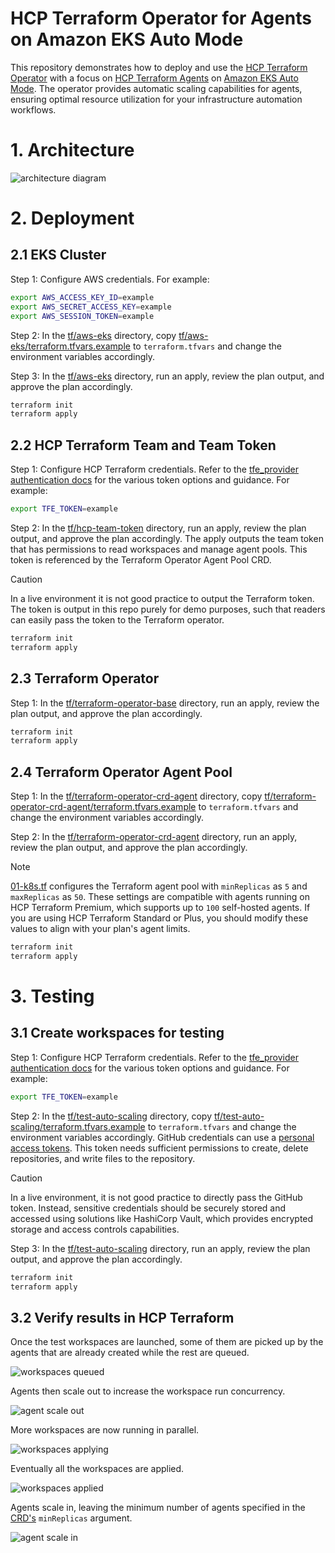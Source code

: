 # HCP Terraform Operator for Agents on Amazon EKS Auto Mode

This repository demonstrates how to deploy and use the [HCP Terraform Operator](https://developer.hashicorp.com/terraform/cloud-docs/integrations/kubernetes) with a focus on [HCP Terraform Agents](https://developer.hashicorp.com/terraform/cloud-docs/agents) on [Amazon EKS Auto Mode](https://docs.aws.amazon.com/eks/latest/userguide/automode.html). The operator provides automatic scaling capabilities for agents, ensuring optimal resource utilization for your infrastructure automation workflows.

# 1. Architecture

![architecture diagram](./docs/01-architecture/01-architecture-diagram.png)

# 2. Deployment

## 2.1 EKS Cluster

Step 1: Configure AWS credentials. For example:

```bash
export AWS_ACCESS_KEY_ID=example
export AWS_SECRET_ACCESS_KEY=example
export AWS_SESSION_TOKEN=example
```

Step 2: In the [tf/aws-eks](./tf/aws-eks/) directory, copy [tf/aws-eks/terraform.tfvars.example](./tf/aws-eks/terraform.tfvars.example) to `terraform.tfvars` and change the environment variables accordingly.

Step 3: In the [tf/aws-eks](./tf/aws-eks/) directory, run an apply, review the plan output, and approve the plan accordingly.

```bash
terraform init
terraform apply
```

## 2.2 HCP Terraform Team and Team Token

Step 1: Configure HCP Terraform credentials. Refer to the [tfe_provider authentication docs](https://registry.terraform.io/providers/hashicorp/tfe/latest/docs#authentication) for the various token options and guidance. For example:

```bash
export TFE_TOKEN=example
```

Step 2: In the [tf/hcp-team-token](./tf/hcp-team-token/) directory, run an apply, review the plan output, and approve the plan accordingly. The apply outputs the team token that has permissions to read workspaces and manage agent pools. This token is referenced by the Terraform Operator Agent Pool CRD.

> [!CAUTION]
> In a live environment it is not good practice to output the Terraform token. The token is output in this repo purely for demo purposes, such that readers can easily pass the token to the Terraform operator.

```bash
terraform init
terraform apply
```

## 2.3 Terraform Operator

Step 1: In the [tf/terraform-operator-base](./tf/terraform-operator-base/) directory, run an apply, review the plan output, and approve the plan accordingly.

```bash
terraform init
terraform apply
```

## 2.4 Terraform Operator Agent Pool

Step 1: In the [tf/terraform-operator-crd-agent](./tf/terraform-operator-crd-agent/) directory, copy [tf/terraform-operator-crd-agent/terraform.tfvars.example](./tf/terraform-operator-crd-agent/terraform.tfvars.example) to `terraform.tfvars` and change the environment variables accordingly.

Step 2: In the [tf/terraform-operator-crd-agent](./tf/terraform-operator-crd-agent/) directory, run an apply, review the plan output, and approve the plan accordingly.

> [!NOTE]
> [01-k8s.tf](./tf/terraform-operator-crd-agent/01-k8s.tf) configures the Terraform agent pool with `minReplicas` as `5` and `maxReplicas` as `50`. These settings are compatible with agents running on HCP Terraform Premium, which supports up to `100` self-hosted agents. If you are using HCP Terraform Standard or Plus, you should modify these values to align with your plan's agent limits.

```bash
terraform init
terraform apply
```

# 3. Testing

## 3.1 Create workspaces for testing

Step 1: Configure HCP Terraform credentials. Refer to the [tfe_provider authentication docs](https://registry.terraform.io/providers/hashicorp/tfe/latest/docs#authentication) for the various token options and guidance. For example:

```bash
export TFE_TOKEN=example
```

Step 2: In the [tf/test-auto-scaling](./tf/test-auto-scaling/) directory, copy [tf/test-auto-scaling/terraform.tfvars.example](./tf/test-auto-scaling/terraform.tfvars.example) to `terraform.tfvars` and change the environment variables accordingly. GitHub credentials can use a [personal access tokens](https://docs.github.com/en/authentication/keeping-your-account-and-data-secure/managing-your-personal-access-tokens). This token needs sufficient permissions to create, delete repositories, and write files to the repository.

> [!CAUTION]
> In a live environment, it is not good practice to directly pass the GitHub token. Instead, sensitive credentials should be securely stored and accessed using solutions like HashiCorp Vault, which provides encrypted storage and access controls capabilities.

Step 3: In the [tf/test-auto-scaling](./tf/test-auto-scaling/) directory, run an apply, review the plan output, and approve the plan accordingly.

```bash
terraform init
terraform apply
```

## 3.2 Verify results in HCP Terraform

Once the test workspaces are launched, some of them are picked up by the agents that are already created while the rest are queued.

![workspaces queued](./docs/03-testing/01-workspaces-queued.png)

Agents then scale out to increase the workspace run concurrency.

![agent scale out](./docs/03-testing/02-agent-scale-out.png)

More workspaces are now running in parallel.

![workspaces applying](./docs/03-testing/03-workspace-applying.png)

Eventually all the workspaces are applied.

![workspaces applied](./docs/03-testing/04-workspace-applied.png)

Agents scale in, leaving the minimum number of agents specified in the [CRD's](./tf/terraform-operator-crd-agent/01-k8s.tf) `minReplicas` argument.

![agent scale in](./docs/03-testing/05-agents-scale-in.png)
